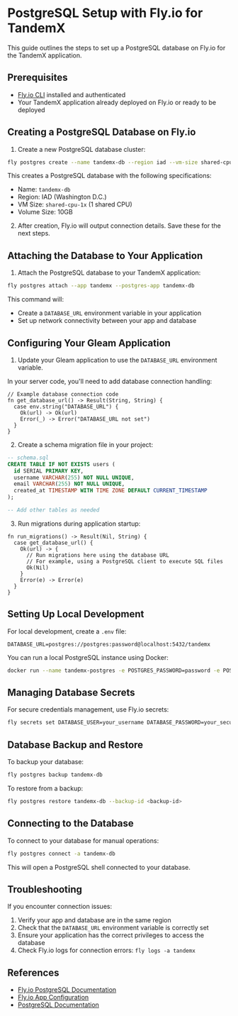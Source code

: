 # PostgreSQL Setup with Fly.io for TandemX

This guide outlines the steps to set up a PostgreSQL database on Fly.io for the TandemX application.

## Prerequisites

- [Fly.io CLI](https://fly.io/docs/hands-on/install-flyctl/) installed and authenticated
- Your TandemX application already deployed on Fly.io or ready to be deployed

## Creating a PostgreSQL Database on Fly.io

1. Create a new PostgreSQL database cluster:

```bash
fly postgres create --name tandemx-db --region iad --vm-size shared-cpu-1x --volume-size 10
```

This creates a PostgreSQL database with the following specifications:
- Name: `tandemx-db`
- Region: IAD (Washington D.C.)
- VM Size: `shared-cpu-1x` (1 shared CPU)
- Volume Size: 10GB

2. After creation, Fly.io will output connection details. Save these for the next steps.

## Attaching the Database to Your Application

1. Attach the PostgreSQL database to your TandemX application:

```bash
fly postgres attach --app tandemx --postgres-app tandemx-db
```

This command will:
- Create a `DATABASE_URL` environment variable in your application
- Set up network connectivity between your app and database

## Configuring Your Gleam Application

1. Update your Gleam application to use the `DATABASE_URL` environment variable.

In your server code, you'll need to add database connection handling:

```gleam
// Example database connection code
fn get_database_url() -> Result(String, String) {
  case env.string("DATABASE_URL") {
    Ok(url) -> Ok(url)
    Error(_) -> Error("DATABASE_URL not set")
  }
}
```

2. Create a schema migration file in your project:

```sql
-- schema.sql
CREATE TABLE IF NOT EXISTS users (
  id SERIAL PRIMARY KEY,
  username VARCHAR(255) NOT NULL UNIQUE,
  email VARCHAR(255) NOT NULL UNIQUE,
  created_at TIMESTAMP WITH TIME ZONE DEFAULT CURRENT_TIMESTAMP
);

-- Add other tables as needed
```

3. Run migrations during application startup:

```gleam
fn run_migrations() -> Result(Nil, String) {
  case get_database_url() {
    Ok(url) -> {
      // Run migrations here using the database URL
      // For example, using a PostgreSQL client to execute SQL files
      Ok(Nil)
    }
    Error(e) -> Error(e)
  }
}
```

## Setting Up Local Development

For local development, create a `.env` file:

```
DATABASE_URL=postgres://postgres:password@localhost:5432/tandemx
```

You can run a local PostgreSQL instance using Docker:

```bash
docker run --name tandemx-postgres -e POSTGRES_PASSWORD=password -e POSTGRES_DB=tandemx -p 5432:5432 -d postgres:14
```

## Managing Database Secrets

For secure credentials management, use Fly.io secrets:

```bash
fly secrets set DATABASE_USER=your_username DATABASE_PASSWORD=your_secure_password
```

## Database Backup and Restore

To backup your database:

```bash
fly postgres backup tandemx-db
```

To restore from a backup:

```bash
fly postgres restore tandemx-db --backup-id <backup-id>
```

## Connecting to the Database

To connect to your database for manual operations:

```bash
fly postgres connect -a tandemx-db
```

This will open a PostgreSQL shell connected to your database.

## Troubleshooting

If you encounter connection issues:

1. Verify your app and database are in the same region
2. Check that the `DATABASE_URL` environment variable is correctly set
3. Ensure your application has the correct privileges to access the database
4. Check Fly.io logs for connection errors: `fly logs -a tandemx`

## References

- [Fly.io PostgreSQL Documentation](https://fly.io/docs/postgres/)
- [Fly.io App Configuration](https://fly.io/docs/reference/configuration/)
- [PostgreSQL Documentation](https://www.postgresql.org/docs/)
